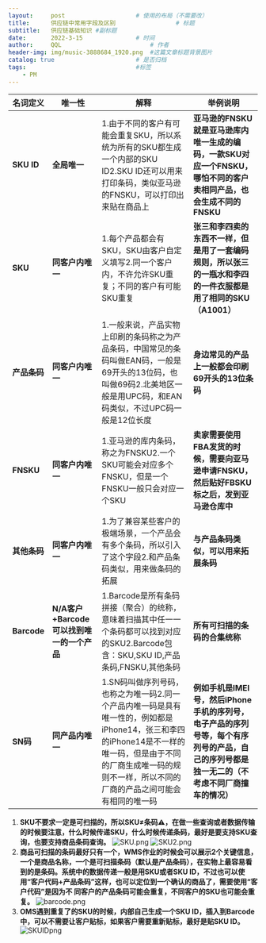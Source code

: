 ```yaml
---
layout:     post   				    # 使用的布局（不需要改）
title:      供应链中常用字段及区别 				# 标题 
subtitle:   供应链基础知识 #副标题
date:       2022-3-15 				# 时间
author:     QQL 						# 作者
header-img: img/music-3888684_1920.png 	#这篇文章标题背景图片
catalog: true 						# 是否归档
tags:								#标签
    - PM
---
```



| **名词定义** | **唯一性**                                 | **解释**                                                                                                                                                                                                                  | **举例说明**                                                                                                                                                                                                                                                                                                                                                                                           |
| -------------- | -------------------------------------------- | --------------------------------------------------------------------------------------------------------------------------------------------------------------------------------------------------------------------------- | -------------------------------------------------------------------------------------------------------------------------------------------------------------------------------------------------------------------------------------------------------------------------------------------------------------------------------------------------------------------------------------------------------- |
| **SKU ID**   | **全局唯一**                               | 1.由于不同的客户有可能会重复SKU，所以系统为所有的SKU都生成一个内部的SKU ID2.SKU ID还可以用来打印条码，类似亚马逊的FNSKU，可以打印出来贴在商品上                                                                       | **亚马逊的FNSKU就是亚马逊库内唯一生成的编码，一款SKU对应一个FNSKU，哪怕不同的客户卖相同产品，也会生成不同的FNSKU**                                                                                                                                                                                                                                                                                     |
| **SKU**      | **同客户内唯一**                           | 1.每个产品都会有SKU，SKU由客户自定义填写2.同一个客户内，不许允许SKU重复；不同的客户有可能SKU重复                                                                                                                      | **张三和李四卖的东西不一样，但是用了一套编码规则，所以张三的一瓶水和李四的一件衣服都是用了相同的SKU（A1001）**                              |
| **产品条码** | **同客户内唯一**                           | 1.一般来说，产品实物上印刷的条码称之为产品条码，中国常见的条码叫做EAN码，一般是69开头的13位码，也叫做69码2.北美地区一般是用UPC码，和EAN码类似，不过UPC码一般是12位长度                                                | **身边常见的产品上一般都会印刷69开头的13位条码**                                                                                |
| **FNSKU**    | **同客户内唯一**                           | 1.亚马逊的库内条码，称之为FNSKU2.一个SKU可能会对应多个FNSKU，但是一个FNSKU一般只会对应一个SKU                                                                                                                         | **卖家需要使用FBA发货的时候，需要向亚马逊申请FNSKU，然后贴好FBSKU标之后，发到亚马逊仓库中**                                         |
| **其他条码** | **同客户内唯一**                           | 1.为了兼容某些客户的极端场景，一个产品会有多个条码，所以引入了这个字段2.和产品条码类似，用来做条码的拓展                                                                                                              | **与产品条码类似，可以用来拓展条码**                                                                                                                                                                                                                                                                                                                                                                   |
| **Barcode**  | **N/A客户+Barcode可以找到唯一的一个产品** | 1.Barcode是所有条码拼接（聚合）的统称，意味着扫描其中任一一个条码都可以找到对应的SKU2.Barcode包含：SKU,SKU ID,产品条码,FNSKU,其他条码                                                                                 | **所有可扫描的条码的合集统称**                                                                                                                                                                                                                                                                                                                                                                         |
| **SN码**     | **同产品内唯一**                           | 1.SN码叫做序列号码，也称之为唯一码2.同一个产品内唯一码是具有唯一性的，例如都是iPhone14，张三和李四的iPhone14是不一样的唯一码，但是由于不同的厂商生成唯一码的规则不一样，所以不同的厂商的产品之间可能会有相同的唯一码 | **例如手机是IMEI号，然后iPhone手机的序列号，电子产品的序列号等，每个有序列号的产品，自己的序列号都是独一无二的（不考虑不同厂商撞车的情况）**

1. **SKU不要求一定是可扫描的，所以SKU≠条码⚠️，在做一些查询或者数据传输的时候要注意，什么时候传递SKU，什么时候传递条码，最好是要支持SKU查询，也要支持商品条码查询。**
   ![SKU.png](https://s1.locimg.com/2024/09/11/3f2da463e9276.png)
   ![SKU2.png](https://s1.locimg.com/2024/09/11/5c77d0a75604a.png)
2. **商品可扫描的条码最好只有一个，WMS作业的时候会可以展示2个关键信息，一个是商品名称，一个是可扫描条码（默认是产品条码），在实物上最容易看到的是条码。系统中的数据传递一般是用SKU或者SKU ID，不过也可以使用“客户代码+产品条码”这样，也可以定位到一个确认的商品了，需要使用“客户代码”是因为不	同客户的产品条码可能会重复，不同客户的SKU也可能会重复。**
   ![barcode.png](https://s1.locimg.com/2024/09/11/dc611ac4b95f9.png)
3. **OMS遇到重复了的SKU的时候，内部自己生成一个SKU ID，插入到Barcode中，可以不需要让客户贴标，如果客户需要重新贴标，最好是贴SKU ID。**
   ![SKUIDpng](https://s1.locimg.com/2024/09/11/bbd115e6ef6e4.png)

